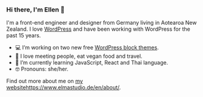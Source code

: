 ### Hi there, I'm Ellen 👋

I'm a front-end engineer and designer from Germany living in Aotearoa New Zealand. I love [WordPress](https://github.com/WordPress) and have been working with WordPress for the past 15 years.

- 💻 I’m working on two new free [WordPress block themes](https://profiles.wordpress.org/elmastudio/#content-themes).
- 🌸 I love meeting people, eat vegan food and travel.
- 🌱 I’m currently learning JavaScript, React and Thai language.
- 🤓 Pronouns: she/her.

Find out more about me on [my website](https://www.elmastudio.de/en/about/)https://www.elmastudio.de/en/about/.
